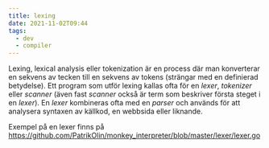 ```yaml
---
title: lexing
date: 2021-11-02T09:44
tags: 
  - dev
  - compiler
---
```


Lexing, lexical analysis eller tokenization är en process där man konverterar en
sekvens av tecken till en sekvens av tokens (strängar med en definierad
betydelse). Ett program som utför lexing kallas ofta för en _lexer_, _tokenizer_
eller _scanner_ (även fast _scanner_ också är term som beskriver första steget i
en _lexer_). En _lexer_ kombineras ofta med en _parser_ och används för att
analysera syntaxen av källkod, en webbsida eller liknande.

Exempel på en lexer finns på
https://github.com/PatrikOlin/monkey_interpreter/blob/master/lexer/lexer.go
